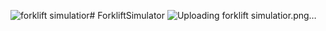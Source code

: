 ![forklift simulatior](https://github.com/user-attachments/assets/03d69375-d4e6-4629-bc7d-7947ebdf4733)# ForkliftSimulator
![Uploading forklift simulatior.png…]()
